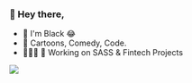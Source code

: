 ### 👋 Hey there,
- 👋 I'm Black 😂 
- 💞️ Cartoons, Comedy, Code.
- 👨🏾‍💻 👯 Working on SASS & Fintech Projects

![](https://komarev.com/ghpvc/?username=iamevansobeng&color=1dbf73&style=for-the-badge)
